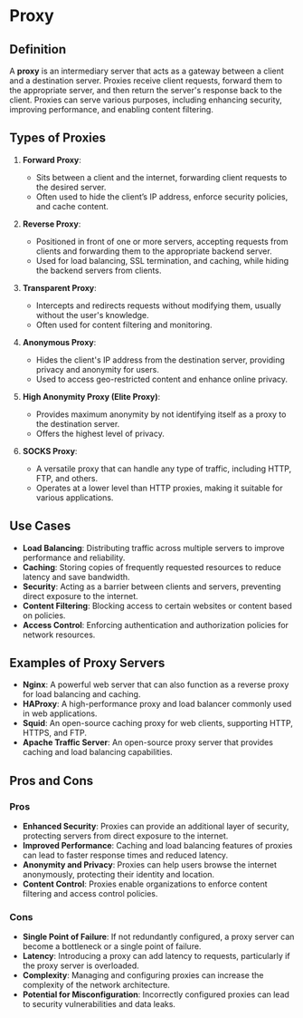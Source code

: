 # Proxy

## Definition
A **proxy** is an intermediary server that acts as a gateway between a client and a destination server. Proxies receive client requests, forward them to the appropriate server, and then return the server's response back to the client. Proxies can serve various purposes, including enhancing security, improving performance, and enabling content filtering.

## Types of Proxies
1. **Forward Proxy**:
   - Sits between a client and the internet, forwarding client requests to the desired server.
   - Often used to hide the client’s IP address, enforce security policies, and cache content.

2. **Reverse Proxy**:
   - Positioned in front of one or more servers, accepting requests from clients and forwarding them to the appropriate backend server.
   - Used for load balancing, SSL termination, and caching, while hiding the backend servers from clients.

3. **Transparent Proxy**:
   - Intercepts and redirects requests without modifying them, usually without the user's knowledge.
   - Often used for content filtering and monitoring.

4. **Anonymous Proxy**:
   - Hides the client's IP address from the destination server, providing privacy and anonymity for users.
   - Used to access geo-restricted content and enhance online privacy.

5. **High Anonymity Proxy (Elite Proxy)**:
   - Provides maximum anonymity by not identifying itself as a proxy to the destination server.
   - Offers the highest level of privacy.

6. **SOCKS Proxy**:
   - A versatile proxy that can handle any type of traffic, including HTTP, FTP, and others.
   - Operates at a lower level than HTTP proxies, making it suitable for various applications.

## Use Cases
- **Load Balancing**: Distributing traffic across multiple servers to improve performance and reliability.
- **Caching**: Storing copies of frequently requested resources to reduce latency and save bandwidth.
- **Security**: Acting as a barrier between clients and servers, preventing direct exposure to the internet.
- **Content Filtering**: Blocking access to certain websites or content based on policies.
- **Access Control**: Enforcing authentication and authorization policies for network resources.

## Examples of Proxy Servers
- **Nginx**: A powerful web server that can also function as a reverse proxy for load balancing and caching.
- **HAProxy**: A high-performance proxy and load balancer commonly used in web applications.
- **Squid**: An open-source caching proxy for web clients, supporting HTTP, HTTPS, and FTP.
- **Apache Traffic Server**: An open-source proxy server that provides caching and load balancing capabilities.

## Pros and Cons

### Pros
- **Enhanced Security**: Proxies can provide an additional layer of security, protecting servers from direct exposure to the internet.
- **Improved Performance**: Caching and load balancing features of proxies can lead to faster response times and reduced latency.
- **Anonymity and Privacy**: Proxies can help users browse the internet anonymously, protecting their identity and location.
- **Content Control**: Proxies enable organizations to enforce content filtering and access control policies.

### Cons
- **Single Point of Failure**: If not redundantly configured, a proxy server can become a bottleneck or a single point of failure.
- **Latency**: Introducing a proxy can add latency to requests, particularly if the proxy server is overloaded.
- **Complexity**: Managing and configuring proxies can increase the complexity of the network architecture.
- **Potential for Misconfiguration**: Incorrectly configured proxies can lead to security vulnerabilities and data leaks.

